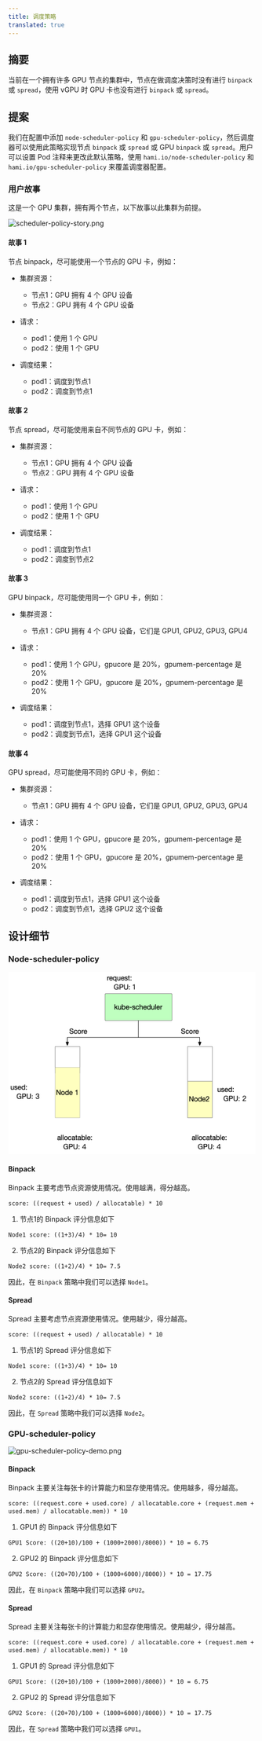 ```yaml
---
title: 调度策略
translated: true
---
```


## 摘要

当前在一个拥有许多 GPU 节点的集群中，节点在做调度决策时没有进行 `binpack` 或 `spread`，使用 vGPU 时 GPU 卡也没有进行 `binpack` 或 `spread`。

## 提案

我们在配置中添加 `node-scheduler-policy` 和 `gpu-scheduler-policy`，然后调度器可以使用此策略实现节点 `binpack` 或 `spread` 或 GPU `binpack` 或 `spread`。用户可以设置 Pod 注释来更改此默认策略，使用 `hami.io/node-scheduler-policy` 和 `hami.io/gpu-scheduler-policy` 来覆盖调度器配置。

### 用户故事

这是一个 GPU 集群，拥有两个节点，以下故事以此集群为前提。

![scheduler-policy-story.png](../resources/scheduler-policy-story.png)

#### 故事 1

节点 binpack，尽可能使用一个节点的 GPU 卡，例如：
- 集群资源：
  - 节点1：GPU 拥有 4 个 GPU 设备
  - 节点2：GPU 拥有 4 个 GPU 设备

- 请求：
  - pod1：使用 1 个 GPU
  - pod2：使用 1 个 GPU

- 调度结果：
  - pod1：调度到节点1
  - pod2：调度到节点1

#### 故事 2

节点 spread，尽可能使用来自不同节点的 GPU 卡，例如：

- 集群资源：
    - 节点1：GPU 拥有 4 个 GPU 设备
    - 节点2：GPU 拥有 4 个 GPU 设备

- 请求：
    - pod1：使用 1 个 GPU
    - pod2：使用 1 个 GPU

- 调度结果：
    - pod1：调度到节点1
    - pod2：调度到节点2

#### 故事 3

GPU binpack，尽可能使用同一个 GPU 卡，例如：

- 集群资源：
    - 节点1：GPU 拥有 4 个 GPU 设备，它们是 GPU1, GPU2, GPU3, GPU4

- 请求：
    - pod1：使用 1 个 GPU，gpucore 是 20%，gpumem-percentage 是 20%
    - pod2：使用 1 个 GPU，gpucore 是 20%，gpumem-percentage 是 20%

- 调度结果：
    - pod1：调度到节点1，选择 GPU1 这个设备
    - pod2：调度到节点1，选择 GPU1 这个设备

#### 故事 4

GPU spread，尽可能使用不同的 GPU 卡，例如：

- 集群资源：
    - 节点1：GPU 拥有 4 个 GPU 设备，它们是 GPU1, GPU2, GPU3, GPU4

- 请求：
    - pod1：使用 1 个 GPU，gpucore 是 20%，gpumem-percentage 是 20%
    - pod2：使用 1 个 GPU，gpucore 是 20%，gpumem-percentage 是 20%

- 调度结果：
    - pod1：调度到节点1，选择 GPU1 这个设备
    - pod2：调度到节点1，选择 GPU2 这个设备

## 设计细节

### Node-scheduler-policy

![node-scheduler-policy-demo.png](../resources/node-scheduler-policy-demo.png)

#### Binpack

Binpack 主要考虑节点资源使用情况。使用越满，得分越高。

```
score: ((request + used) / allocatable) * 10 
```

1. 节点1的 Binpack 评分信息如下

```
Node1 score: ((1+3)/4) * 10= 10
```

2. 节点2的 Binpack 评分信息如下

```
Node2 score: ((1+2)/4) * 10= 7.5
```

因此，在 `Binpack` 策略中我们可以选择 `Node1`。

#### Spread

Spread 主要考虑节点资源使用情况。使用越少，得分越高。

```
score: ((request + used) / allocatable) * 10 
```

1. 节点1的 Spread 评分信息如下
```
Node1 score: ((1+3)/4) * 10= 10
```

2. 节点2的 Spread 评分信息如下
```
Node2 score: ((1+2)/4) * 10= 7.5
```

因此，在 `Spread` 策略中我们可以选择 `Node2`。

### GPU-scheduler-policy

![gpu-scheduler-policy-demo.png](../resources/gpu-scheduler-policy-demo.png)

#### Binpack

Binpack 主要关注每张卡的计算能力和显存使用情况。使用越多，得分越高。
```
score: ((request.core + used.core) / allocatable.core + (request.mem + used.mem) / allocatable.mem)) * 10
```

1. GPU1 的 Binpack 评分信息如下
```
GPU1 Score: ((20+10)/100 + (1000+2000)/8000)) * 10 = 6.75
```

2. GPU2 的 Binpack 评分信息如下
```
GPU2 Score: ((20+70)/100 + (1000+6000)/8000)) * 10 = 17.75
```

因此，在 `Binpack` 策略中我们可以选择 `GPU2`。

#### Spread

Spread 主要关注每张卡的计算能力和显存使用情况。使用越少，得分越高。
```
score: ((request.core + used.core) / allocatable.core + (request.mem + used.mem) / allocatable.mem)) * 10
```

1. GPU1 的 Spread 评分信息如下
```
GPU1 Score: ((20+10)/100 + (1000+2000)/8000)) * 10 = 6.75
```

2. GPU2 的 Spread 评分信息如下
```
GPU2 Score: ((20+70)/100 + (1000+6000)/8000)) * 10 = 17.75
```

因此，在 `Spread` 策略中我们可以选择 `GPU1`。
